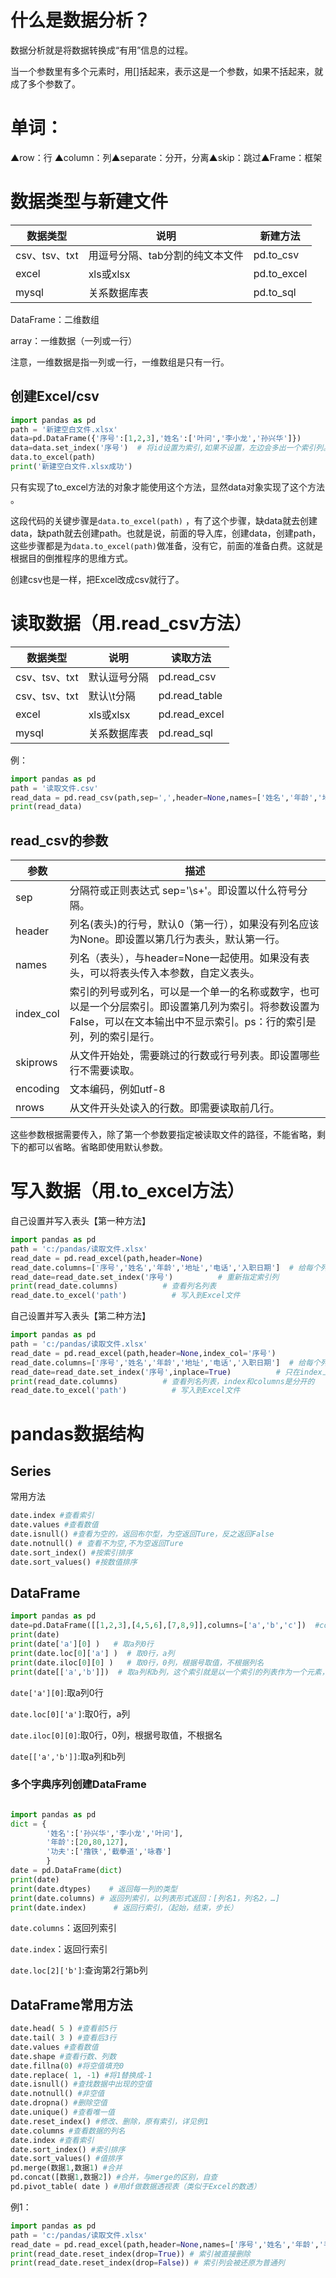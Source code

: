# 什么是数据分析？

数据分析就是将数据转换成“有用”信息的过程。

当一个参数里有多个元素时，用[]括起来，表示这是一个参数，如果不括起来，就成了多个参数了。

# 单词：

▲row：行 ▲column：列▲separate：分开，分离▲skip：跳过▲Frame：框架

# 数据类型与新建文件
|数据类型|说明|新建方法|
|  ----  | ----   | ----  |  
csv、tsv、txt|用逗号分隔、tab分割的纯文本文件|pd.to_csv|
excel|xls或xlsx|pd.to_excel|
mysql|关系数据库表|pd.to_sql|

DataFrame：二维数组

array：一维数据（一列或一行）

注意，一维数据是指一列或一行，一维数组是只有一行。

## 创建Excel/csv
```python
import pandas as pd                                 
path = '新建空白文件.xlsx'                    
data=pd.DataFrame({'序号':[1,2,3],'姓名':['叶问','李小龙','孙兴华']})         
data=data.set_index('序号')  # 将id设置为索引,如果不设置，左边会多出一个索引列。
data.to_excel(path)            
print('新建空白文件.xlsx成功')     
```
只有实现了to_excel方法的对象才能使用这个方法，显然data对象实现了这个方法 。

这段代码的关键步骤是`data.to_excel(path)` ，有了这个步骤，缺data就去创建data，缺path就去创建path。也就是说，前面的导入库，创建data，创建path，这些步骤都是为`data.to_excel(path)`做准备，没有它，前面的准备白费。这就是根据目的倒推程序的思维方式。

创建csv也是一样，把Excel改成csv就行了。

# 读取数据（用.read_csv方法）

| 数据类型| 	说明| 	读取方法| 
|  ----  | ----   | ----  |  
| csv、tsv、txt	| 默认逗号分隔| 	pd.read_csv
| csv、tsv、txt| 	默认\t分隔| 	pd.read_table
| excel	| xls或xlsx| 	pd.read_excel
| mysql	| 关系数据库表| 	pd.read_sql

例：
```python
import pandas as pd
path = '读取文件.csv'
read_data = pd.read_csv(path,sep=',',header=None,names=['姓名','年龄','地址','电话','入职日期'],encoding='utf-8',index_col='入职日期',nrows=3)
print(read_data)        
```
## read_csv的参数

|参数	|描述|
|  ----  | ----   | 
|sep	|分隔符或正则表达式 sep='\s+'。即设置以什么符号分隔。|
|header	|列名(表头)的行号，默认0（第一行），如果没有列名应该为None。即设置以第几行为表头，默认第一行。|
|names	|列名（表头），与header=None一起使用。如果没有表头，可以将表头传入本参数，自定义表头。|
|index_col	|索引的列号或列名，可以是一个单一的名称或数字，也可以是一个分层索引。即设置第几列为索引。将参数设置为False，可以在文本输出中不显示索引。ps：行的索引是列，列的索引是行。|
|skiprows	|从文件开始处，需要跳过的行数或行号列表。即设置哪些行不需要读取。|
|encoding	|文本编码，例如utf-8|
|nrows	|从文件开头处读入的行数。即需要读取前几行。|

这些参数根据需要传入，除了第一个参数要指定被读取文件的路径，不能省略，剩下的都可以省略。省略即使用默认参数。

# 写入数据（用.to_excel方法）

自己设置并写入表头【第一种方法】
```python
import pandas as pd
path = 'c:/pandas/读取文件.xlsx'
read_date = pd.read_excel(path,header=None)
read_date.columns=['序号','姓名','年龄','地址','电话','入职日期']  # 给每个列重复设置表头
read_date=read_date.set_index('序号')          # 重新指定索引列
print(read_date.columns)          # 查看列名列表
read_date.to_excel('path')          # 写入到Excel文件
```
自己设置并写入表头【第二种方法】
```python
import pandas as pd
path = 'c:/pandas/读取文件.xlsx'
read_date = pd.read_excel(path,header=None,index_col='序号')
read_date.columns=['序号','姓名','年龄','地址','电话','入职日期']  # 给每个列重复设置表头
read_date=read_date.set_index('序号',inplace=True)          # 只在index上面改,不要生成新的
print(read_date.columns)          # 查看列名列表，index和columns是分开的
read_date.to_excel('path')          # 写入到Excel文件
```

# pandas数据结构

## Series

常用方法

```python
date.index #查看索引
date.values #查看数值
date.isnull() #查看为空的，返回布尔型，为空返回Ture，反之返回False
date.notnull() # 查看不为空,不为空返回Ture
date.sort_index() #按索引排序
date.sort_values() #按数值排序
```

## DataFrame

```python
import pandas as pd
date=pd.DataFrame([[1,2,3],[4,5,6],[7,8,9]],columns=['a','b','c'])  #columns列索引
print(date)  
print(date['a'][0] )   # 取a列0行
print(date.loc[0]['a'] )  # 取0行，a列
print(date.iloc[0][0] )   # 取0行，0列，根据号取值，不根据列名
print(date[['a','b']])  # 取a列和b列，这个索引就是以一个索引的列表作为一个元素，代替一个索引值元素。
```
`date['a'][0]`:取a列0行

`date.loc[0]['a']`:取0行，a列

`date.iloc[0][0]`:取0行，0列，根据号取值，不根据名

`date[['a','b']]`:取a列和b列

### 多个字典序列创建DataFrame
```python

import pandas as pd
dict = {
        '姓名':['孙兴华','李小龙','叶问'],
        '年龄':[20,80,127],
        '功夫':['撸铁','截拳道','咏春']
        }
date = pd.DataFrame(dict)
print(date)
print(date.dtypes)    # 返回每一列的类型
print(date.columns) # 返回列索引，以列表形式返回：[列名1，列名2，…]
print(date.index)      # 返回行索引，（起始，结束，步长）
```

`date.columns`：返回列索引

`date.index`：返回行索引

`date.loc[2]['b']`:查询第2行第b列

## DataFrame常用方法
```python
date.head( 5 ) #查看前5行
date.tail( 3 ) #查看后3行
date.values #查看数值
date.shape #查看行数、列数
date.fillna(0) #将空值填充0
date.replace( 1, -1) #将1替换成-1
date.isnull() #查找数据中出现的空值
date.notnull() #非空值
date.dropna() #删除空值
date.unique() #查看唯一值
date.reset_index() #修改、删除，原有索引，详见例1
date.columns #查看数据的列名
date.index #查看索引
date.sort_index() #索引排序 
date.sort_values() #值排序
pd.merge(数据1,数据1) #合并
pd.concat([数据1,数据2]) #合并，与merge的区别，自查
pd.pivot_table( date ) #用df做数据透视表（类似于Excel的数透）
```
例1：
```python
import pandas as pd
path = 'c:/pandas/读取文件.xlsx'
read_date = pd.read_excel(path,header=None,names=['序号','姓名','年龄','手机','地址','入职日期'],index_col='序号')
print(read_date.reset_index(drop=True)) # 索引被直接删除
print(read_date.reset_index(drop=False)) # 索引列会被还原为普通列
```
 
